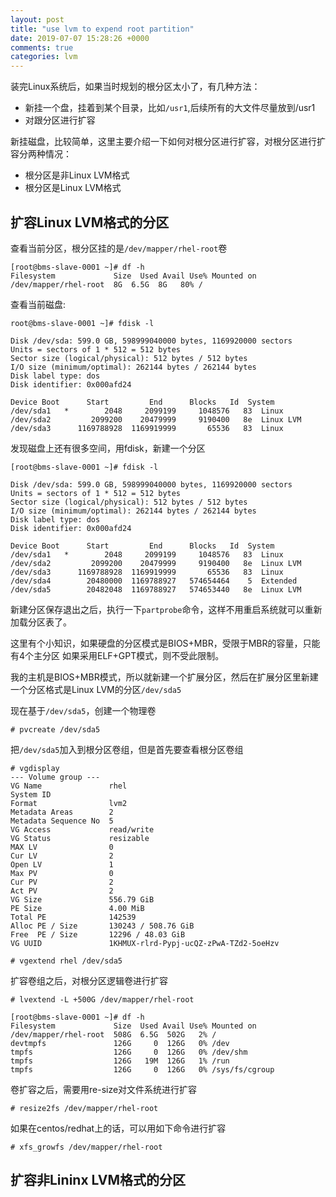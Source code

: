 ```yaml
---
layout: post
title: "use lvm to expend root partition"
date: 2019-07-07 15:28:26 +0000
comments: true
categories: lvm
---
```


装完Linux系统后，如果当时规划的根分区太小了，有几种方法：
- 新挂一个盘，挂着到某个目录，比如`/usr1`,后续所有的大文件尽量放到/usr1
- 对跟分区进行扩容

新挂磁盘，比较简单，这里主要介绍一下如何对根分区进行扩容，对根分区进行扩容分两种情况：
- 根分区是非Linux LVM格式
- 根分区是Linux LVM格式

## 扩容Linux LVM格式的分区

查看当前分区，根分区挂的是`/dev/mapper/rhel-root`卷

    [root@bms-slave-0001 ~]# df -h
    Filesystem             Size  Used Avail Use% Mounted on
    /dev/mapper/rhel-root  8G  6.5G  8G   80% /

查看当前磁盘:

    root@bms-slave-0001 ~]# fdisk -l

    Disk /dev/sda: 599.0 GB, 598999040000 bytes, 1169920000 sectors
    Units = sectors of 1 * 512 = 512 bytes
    Sector size (logical/physical): 512 bytes / 512 bytes
    I/O size (minimum/optimal): 262144 bytes / 262144 bytes
    Disk label type: dos
    Disk identifier: 0x000afd24

    Device Boot      Start         End      Blocks   Id  System
    /dev/sda1   *        2048     2099199     1048576   83  Linux
    /dev/sda2         2099200    20479999     9190400   8e  Linux LVM
    /dev/sda3      1169788928  1169919999       65536   83  Linux

发现磁盘上还有很多空间，用fdisk，新建一个分区

    [root@bms-slave-0001 ~]# fdisk -l

    Disk /dev/sda: 599.0 GB, 598999040000 bytes, 1169920000 sectors
    Units = sectors of 1 * 512 = 512 bytes
    Sector size (logical/physical): 512 bytes / 512 bytes
    I/O size (minimum/optimal): 262144 bytes / 262144 bytes
    Disk label type: dos
    Disk identifier: 0x000afd24

    Device Boot      Start         End      Blocks   Id  System
    /dev/sda1   *        2048     2099199     1048576   83  Linux
    /dev/sda2         2099200    20479999     9190400   8e  Linux LVM
    /dev/sda3      1169788928  1169919999       65536   83  Linux
    /dev/sda4        20480000  1169788927   574654464    5  Extended
    /dev/sda5        20482048  1169788927   574653440   8e  Linux LVM

新建分区保存退出之后，执行一下`partprobe`命令，这样不用重启系统就可以重新加载分区表了。

这里有个小知识，如果硬盘的分区模式是BIOS+MBR，受限于MBR的容量，只能有4个主分区
如果采用ELF+GPT模式，则不受此限制。

我的主机是BIOS+MBR模式，所以就新建一个扩展分区，然后在扩展分区里新建一个分区格式是Linux LVM的分区`/dev/sda5`

现在基于`/dev/sda5`，创建一个物理卷

    # pvcreate /dev/sda5

把`/dev/sda5`加入到根分区卷组，但是首先要查看根分区卷组


    # vgdisplay
    --- Volume group ---
    VG Name               rhel
    System ID
    Format                lvm2
    Metadata Areas        2
    Metadata Sequence No  5
    VG Access             read/write
    VG Status             resizable
    MAX LV                0
    Cur LV                2
    Open LV               1
    Max PV                0
    Cur PV                2
    Act PV                2
    VG Size               556.79 GiB
    PE Size               4.00 MiB
    Total PE              142539
    Alloc PE / Size       130243 / 508.76 GiB
    Free  PE / Size       12296 / 48.03 GiB
    VG UUID               1KHMUX-rlrd-Pypj-ucQZ-zPwA-TZd2-5oeHzv

    # vgextend rhel /dev/sda5

扩容卷组之后，对根分区逻辑卷进行扩容

    # lvextend -L +500G /dev/mapper/rhel-root

    [root@bms-slave-0001 ~]# df -h
    Filesystem             Size  Used Avail Use% Mounted on
    /dev/mapper/rhel-root  508G  6.5G  502G   2% /
    devtmpfs               126G     0  126G   0% /dev
    tmpfs                  126G     0  126G   0% /dev/shm
    tmpfs                  126G   19M  126G   1% /run
    tmpfs                  126G     0  126G   0% /sys/fs/cgroup


卷扩容之后，需要用re-size对文件系统进行扩容

    # resize2fs /dev/mapper/rhel-root

如果在centos/redhat上的话，可以用如下命令进行扩容

    # xfs_growfs /dev/mapper/rhel-root

## 扩容非Lininx LVM格式的分区